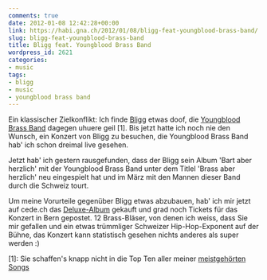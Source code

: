 ```yaml
---
comments: true
date: 2012-01-08 12:42:28+00:00
link: https://habi.gna.ch/2012/01/08/bligg-feat-youngblood-brass-band/
slug: bligg-feat-youngblood-brass-band
title: Bligg feat. Youngblood Brass Band
wordpress_id: 2621
categories:
- music
tags:
- bligg
- music
- youngblood brass band
---
```


Ein klassischer Zielkonflikt: Ich finde [Bligg](http://bligg.ch) etwas doof, die [Youngblood Brass Band](http://www.youngbloodbrassband.com/) dagegen uhuere geil [1]. Bis jetzt hatte ich noch nie den Wunsch, ein Konzert von Bligg zu besuchen, die Youngblood Brass Band hab' ich schon dreimal live gesehen.




Jetzt hab' ich gestern rausgefunden, dass der Bligg sein Album 'Bart aber herzlich' mit der Youngblood Brass Band unter dem Titlel 'Brass aber herzlich' neu eingespielt hat und im März mit den Mannen dieser Band durch die Schweiz tourt.




Um meine Vorurteile gegenüber Bligg etwas abzubauen, hab' ich mir jetzt auf cede.ch das [Deluxe-Album](http://www.cede.ch/en/music-cd/frames/frameset.cfm?aobj=917458) gekauft und grad noch Tickets für das Konzert in Bern gepostet. 12 Brass-Bläser, von denen ich weiss, dass Sie mir gefallen und ein etwas trümmliger Schweizer Hip-Hop-Exponent auf der Bühne, das Konzert kann statistisch gesehen nichts anderes als super werden :)




[1]: Sie schaffen's knapp nicht in die Top Ten aller meiner [meistgehörten Songs](http://www.last.fm/user/habi)
